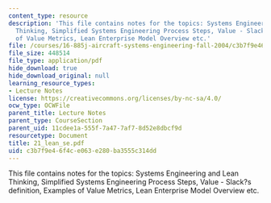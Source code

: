 ```yaml
---
content_type: resource
description: 'This file contains notes for the topics: Systems Engineering and Lean
  Thinking, Simplified Systems Engineering Process Steps, Value - Slack?s definition,  Examples
  of Value Metrics, Lean Enterprise Model Overview etc.'
file: /courses/16-885j-aircraft-systems-engineering-fall-2004/c3b7f9e46f4ce063e280ba3555c314dd_21_lean_se.pdf
file_size: 448514
file_type: application/pdf
hide_download: true
hide_download_original: null
learning_resource_types:
- Lecture Notes
license: https://creativecommons.org/licenses/by-nc-sa/4.0/
ocw_type: OCWFile
parent_title: Lecture Notes
parent_type: CourseSection
parent_uid: 11cdee1a-555f-7a47-7af7-8d52e8dbcf9d
resourcetype: Document
title: 21_lean_se.pdf
uid: c3b7f9e4-6f4c-e063-e280-ba3555c314dd
---
```

This file contains notes for the topics: Systems Engineering and Lean Thinking, Simplified Systems Engineering Process Steps, Value - Slack?s definition,  Examples of Value Metrics, Lean Enterprise Model Overview etc.